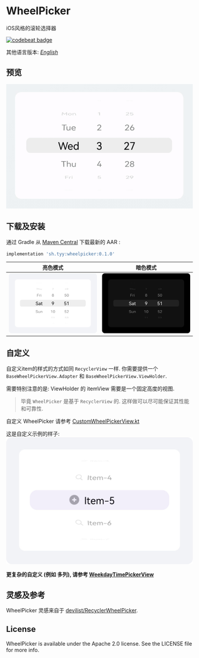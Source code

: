 WheelPicker
===
iOS风格的滚轮选择器


[![codebeat badge](https://codebeat.co/badges/346d671e-d683-4471-be7d-a3d6f742de86)](https://codebeat.co/projects/github-com-ty0x2333-wheelpicker-master)

其他语言版本: [*English*](README.md)

预览
---
![Preview](resources/preview.gif)

下载及安装
---

通过 Gradle 从 [Maven Central](https://search.maven.org/search?q=g:%20sh.tyy%20a:%20wheelpicker) 下载最新的 AAR :

```gradle
implementation 'sh.tyy:wheelpicker:0.1.0'
```

|亮色模式|暗色模式|
|---|---|
|![Day](resources/day.png)|![Night](resources/night.png)|

自定义
---
自定义item的样式的方式如同 `RecyclerView` 一样.
你需要提供一个 `BaseWheelPickerView.Adapter` 和 `BaseWheelPickerView.ViewHolder`.

需要特别注意的是: ViewHolder 的 itemView 需要是一个固定高度的视图.

> 毕竟 `WheelPicker` 是基于 `RecyclerView` 的. 这样做可以尽可能保证其性能和可靠性.

自定义 WheelPicker 请参考 [CustomWheelPickerView.kt](app/src/main/java/sh/tyy/wheelpicker/example/custom/CustomWheelPickerView.kt)

这是自定义示例的样子:
![Custom](resources/custom.png)

**更复杂的自定义 (例如 多列), 请参考 [WeekdayTimePickerView](WheelPicker/src/main/java/sh/tyy/wheelpicker/WeekdayTimePickerView.kt)**

灵感及参考
---
WheelPicker 灵感来自于 [devilist/RecyclerWheelPicker](https://github.com/devilist/RecyclerWheelPicker).

License
---
WheelPicker is available under the Apache 2.0 license. See the LICENSE file for more info.
